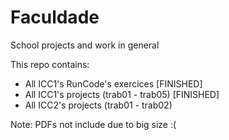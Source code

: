# Faculdade
School projects and work in general

This repo contains:

- All ICC1's RunCode's exercices [FINISHED]
- All ICC1's projects (trab01 - trab05) [FINISHED]
- All ICC2's projects (trab01 - trab02)

Note: PDFs not include due to big size :(
